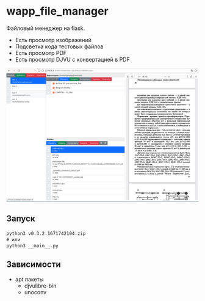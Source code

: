# wapp_file_manager

Файловый менеджер на flask. 

- Есть просмотр изображений
- Подсветка кода тестовых файлов
- Есть просмотр PDF
- Есть просмотр DJVU с конвертацией в PDF

![](screenshots/2022-12-17_18-16.png)

## Запуск

```
python3 v0.3.2.1671742104.zip
# или
python3 __main__.py
```

## Зависимости

- apt пакеты
    - djvulibre-bin
    - unoconv